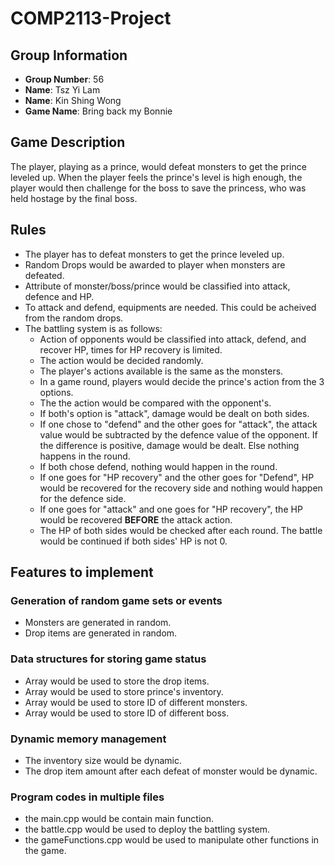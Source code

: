 # COMP2113-Project

## Group Information
- **Group Number**: 56
- **Name**: Tsz Yi Lam 
- **Name**: Kin Shing Wong 
- **Game Name**: Bring back my Bonnie

## Game Description
The player, playing as a prince, would defeat monsters to get the prince leveled up. When the player feels the prince's level is high enough, the player would then challenge for the boss to save the princess, who was held hostage by the final boss.

## Rules
- The player has to defeat monsters to get the prince leveled up.
- Random Drops would be awarded to player when monsters are defeated.
- Attribute of monster/boss/prince would be classified into attack, defence and HP.
- To attack and defend, equipments are needed. This could be acheived from the random drops.
- The battling system is as follows:
  - Action of opponents would be classified into attack, defend, and recover HP, times for HP recovery is limited.
  - The action would be decided randomly.
  - The player's actions available is the same as the monsters.
  - In a game round, players would decide the prince's action from the 3 options.
  - The the action would be compared with the opponent's.
  - If both's option is "attack", damage would be dealt on both sides.
  - If one chose to "defend" and the other goes for "attack", the attack value would be subtracted by the defence value of the opponent. If the difference is positive, damage would be dealt. Else nothing happens in the round.
  - If both chose defend, nothing would happen in the round.
  - If one goes for "HP recovery" and the other goes for "Defend", HP would be recovered for the recovery side and nothing would happen for the defence side.
  - If one goes for "attack" and one goes for "HP recovery", the HP would be recovered **BEFORE** the attack action.
  - The HP of both sides would be checked after each round. The battle would be continued if both sides' HP is not 0.

## Features to implement
### Generation of random game sets or events
- Monsters are generated in random.
- Drop items are generated in random.

### Data structures for storing game status
- Array would be used to store the drop items.
- Array would be used to store prince's inventory.
- Array would be used to store ID of different monsters.
- Array would be used to store ID of different boss.

### Dynamic memory management
- The inventory size would be dynamic.
- The drop item amount after each defeat of monster would be dynamic.

### Program codes in multiple files
- the main.cpp would be contain main function.
- the battle.cpp would be used to deploy the battling system.
- the gameFunctions.cpp would be used to manipulate other functions in the game.

